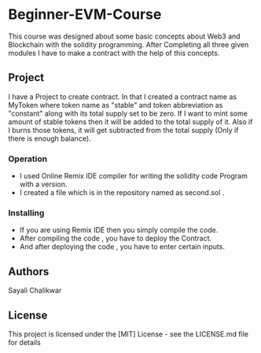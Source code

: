 #  Beginner-EVM-Course
This course was designed about some basic concepts about Web3 and Blockchain with the solidity programming. 
After Completing all three given modules I have to make a contract with the help of this concepts.

## Project
I have a Project to create contract. In that I created a contract name as MyToken where token name as "stable" and token abbreviation as "constant" along with its total supply set to be zero. If I want to mint some amount of stable tokens then it will be added to the total supply of it. Also if I burns those tokens, it will get subtracted from the total supply (Only if there is enough balance).

### Operation 

* I used Online Remix IDE compiler for writing the solidity code Program with a version.
* I created a file which is in the repository named as second.sol .

### Installing

* If you are using Remix IDE then you simply compile the code.
* After compiling the code , you have to deploy the Contract.
* And after deploying the code , you have to enter certain inputs. 

## Authors
Sayali Chalikwar 

## License
This project is licensed under the [MIT] License - see the LICENSE.md file for details
